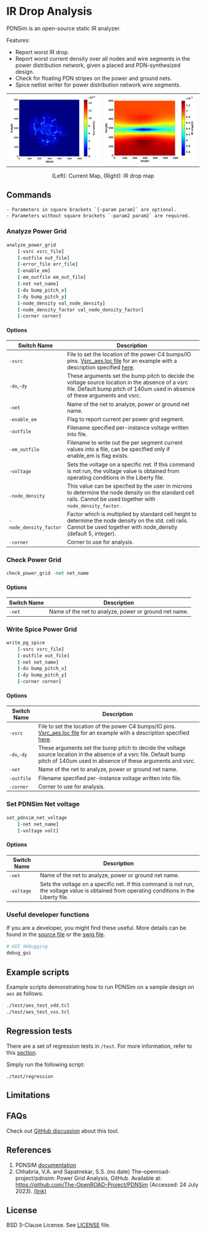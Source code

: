# IR Drop Analysis

PDNSim is an open-source static IR analyzer.

Features:

-   Report worst IR drop.
-   Report worst current density over all nodes and wire segments in the
    power distribution network, given a placed and PDN-synthesized design.
-   Check for floating PDN stripes on the power and ground nets.
-   Spice netlist writer for power distribution network wire segments.

| | |
| - | - |
| ![Image 1](doc/current_map.jpg) | ![Image 2](doc/IR_map.jpg) |
<p style="text-align: center;">(Left): Current Map, (Right): IR drop map</p>

## Commands

```{note}
- Parameters in square brackets `[-param param]` are optional.
- Parameters without square brackets `-param2 param2` are required.
```

### Analyze Power Grid

```tcl
analyze_power_grid
    [-vsrc vsrc_file]
    [-outfile out_file]
    [-error_file err_file]
    [-enable_em]
    [-em_outfile em_out_file]
    [-net net_name]
    [-dx bump_pitch_x]
    [-dy bump_pitch_y]
    [-node_density val_node_density]
    [-node_density_factor val_node_density_factor]
    [-corner corner]
```

#### Options

| Switch Name | Description |
| ----- | ----- |
| `-vsrc` | File to set the location of the power C4 bumps/IO pins. [Vsrc_aes.loc file](test/Vsrc_aes_vdd.loc) for an example with a description specified [here](doc/Vsrc_description.md). |
| `-dx`,`-dy` | These arguments set the bump pitch to decide the voltage source location in the absence of a vsrc file. Default bump pitch of 140um used in absence of these arguments and vsrc. |
| `-net` | Name of the net to analyze, power or ground net name. |
| `-enable_em` | Flag to report current per power grid segment. |
| `-outfile` | Filename specified per-instance voltage written into file. |
| `-em_outfile` | Filename to write out the per segment current values into a file, can be specified only if enable_em is flag exists. |
| `-voltage` | Sets the voltage on a specific net. If this command is not run, the voltage value is obtained from operating conditions in the Liberty file. |
| `-node_density` | This value can be specfied by the user in microns to determine the node density on the standard cell rails. Cannot be used together with `node_density_factor`. |
| `-node_density_factor` | Factor which is multiplied by standard cell height to determine the node density on the std. cell rails. Cannot be used together with node_density (default 5, integer). |
| `-corner` | Corner to use for analysis. | 

### Check Power Grid

```tcl
check_power_grid -net net_name
```

#### Options

| Switch Name | Description |
| ----- | ----- |
| `-net` | Name of the net to analyze, power or ground net name. |

### Write Spice Power Grid

```tcl
write_pg_spice
    [-vsrc vsrc_file]
    [-outfile out_file]
    [-net net_name]
    [-dx bump_pitch_x]
    [-dy bump_pitch_y]
    [-corner corner]
```

#### Options

| Switch Name | Description |
| ----- | ----- |
| `-vsrc` | File to set the location of the power C4 bumps/IO pins. [Vsrc_aes.loc file](test/Vsrc_aes_vdd.loc) for an example with a description specified [here](doc/Vsrc_description.md). |
| `-dx`,`-dy` | These arguments set the bump pitch to decide the voltage source location in the absence of a vsrc file. Default bump pitch of 140um used in absence of these arguments and vsrc. |
| `-net` | Name of the net to analyze, power or ground net name. |
| `-outfile` | Filename specified per-instance voltage written into file. |
| `-corner` | Corner to use for analysis. | 

### Set PDNSim Net voltage

```tcl
set_pdnsim_net_voltage
    [-net net_name]
    [-voltage volt]
```

#### Options

| Switch Name | Description |
| ----- | ----- |
| `-net` | Name of the net to analyze, power or ground net name. |
| `-voltage` | Sets the voltage on a specific net. If this command is not run, the voltage value is obtained from operating conditions in the Liberty file. |

### Useful developer functions

If you are a developer, you might find these useful. More details can be found in the [source file](./src/pdnsim.cpp) or the [swig file](./src/pdnsim.i).

```tcl
# GUI debugging 
debug_gui
```

## Example scripts

Example scripts demonstrating how to run PDNSim on a sample design on `aes` as follows:

```tcl
./test/aes_test_vdd.tcl
./test/aes_test_vss.tcl
```

## Regression tests

There are a set of regression tests in `/test`. For more information, refer to this [section](../../README.md#regression-tests).

Simply run the following script:

```shell
./test/regression
```

## Limitations

## FAQs

Check out [GitHub discussion](https://github.com/The-OpenROAD-Project/OpenROAD/discussions/categories/q-a?discussions_q=category%3AQ%26A+psm+in%3Atitle)
about this tool.

## References 

1. PDNSIM [documentation](doc/PDNSim-documentation.pdf)
1. Chhabria, V.A. and Sapatnekar, S.S. (no date) The-openroad-project/pdnsim: Power Grid Analysis, GitHub. Available at: https://github.com/The-OpenROAD-Project/PDNSim (Accessed: 24 July 2023). [(link)](https://github.com/The-OpenROAD-Project/PDNSim)

## License

BSD 3-Clause License. See [LICENSE](LICENSE) file.
